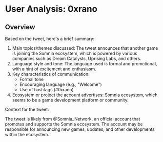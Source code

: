 # User Analysis: 0xrano

## Overview

Based on the tweet, here's a brief summary:

1. Main topics/themes discussed: The tweet announces that another game is joining the Somnia ecosystem, which is powered by various companies such as Dream Catalysts, Uprising Labs, and others.
2. Language style and tone: The language used is formal and promotional, with a hint of excitement and enthusiasm.
3. Key characteristics of communication:
	* Formal tone
	* Encouraging language (e.g., "Welcome")
	* Use of hashtags (#0xrano)
4. Ecosystem or project the account advertises: Somnia ecosystem, which seems to be a game development platform or community.

Context for the tweet:

The tweet is likely from @Somnia_Network, an official account that promotes and supports the Somnia ecosystem. The account may be responsible for announcing new games, updates, and other developments within the ecosystem.